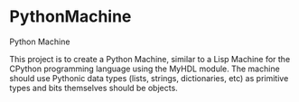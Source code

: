 # PythonMachine
Python Machine

This project is to create a Python Machine, similar to a Lisp Machine for the CPython programming language using the MyHDL module. 
The machine should use Pythonic data types (lists, strings, dictionaries, etc) as primitive types and bits themselves should be objects. 
